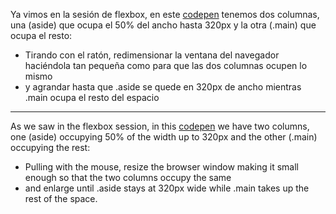 Ya vimos en la sesión de flexbox, en este [codepen](https://codepen.io/adalab/pen/LORKzX) tenemos dos columnas, una (aside) que ocupa el 50% del ancho hasta 320px y la otra (.main) que ocupa el resto:

- Tirando con el ratón, redimensionar la ventana del navegador haciéndola tan pequeña como para que las dos columnas ocupen lo mismo
- y agrandar hasta que .aside se quede en 320px de ancho mientras .main ocupa el resto del espacio

***

As we saw in the flexbox session, in this [codepen](https://codepen.io/adalab/pen/LORKzX) we have two columns, one (aside) occupying 50% of the width up to 320px and the other (.main) occupying the rest:

- Pulling with the mouse, resize the browser window making it small enough so that the two columns occupy the same
- and enlarge until .aside stays at 320px wide while .main takes up the rest of the space.
